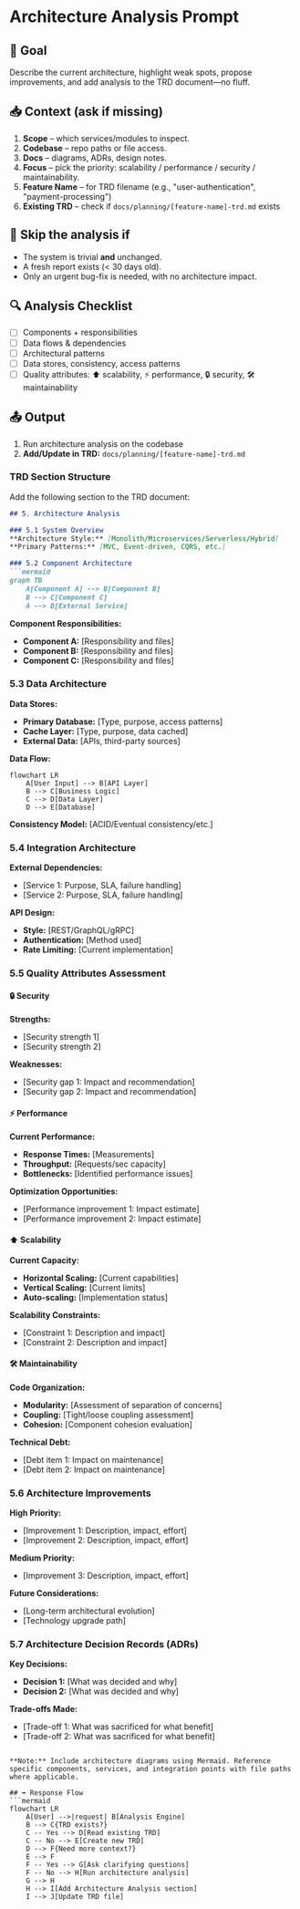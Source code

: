 # Architecture Analysis Prompt 

## 🎯 Goal
Describe the current architecture, highlight weak spots, propose improvements, and add analysis to the TRD document—no fluff.

## 📥 Context (ask if missing)
1. **Scope** – which services/modules to inspect.
2. **Codebase** – repo paths or file access.
3. **Docs** – diagrams, ADRs, design notes.
4. **Focus** – pick the priority: scalability / performance / security / maintainability.
5. **Feature Name** – for TRD filename (e.g., "user-authentication", "payment-processing")
6. **Existing TRD** – check if `docs/planning/[feature-name]-trd.md` exists

## 🚦 Skip the analysis if
- The system is trivial **and** unchanged.
- A fresh report exists (< 30 days old).
- Only an urgent bug-fix is needed, with no architecture impact.

## 🔍 Analysis Checklist
- [ ] Components + responsibilities  
- [ ] Data flows & dependencies  
- [ ] Architectural patterns  
- [ ] Data stores, consistency, access patterns  
- [ ] Quality attributes: ⬆️ scalability, ⚡ performance, 🔒 security, 🛠️ maintainability  

## 📤 Output
1. Run architecture analysis on the codebase
2. **Add/Update in TRD:** `docs/planning/[feature-name]-trd.md`

### TRD Section Structure
Add the following section to the TRD document:

```markdown
## 5. Architecture Analysis

### 5.1 System Overview
**Architecture Style:** [Monolith/Microservices/Serverless/Hybrid]
**Primary Patterns:** [MVC, Event-driven, CQRS, etc.]

### 5.2 Component Architecture
```mermaid
graph TB
    A[Component A] --> B[Component B]
    B --> C[Component C]
    A --> D[External Service]
```

**Component Responsibilities:**
- **Component A:** [Responsibility and files]
- **Component B:** [Responsibility and files]
- **Component C:** [Responsibility and files]

### 5.3 Data Architecture
**Data Stores:**
- **Primary Database:** [Type, purpose, access patterns]
- **Cache Layer:** [Type, purpose, data cached]
- **External Data:** [APIs, third-party sources]

**Data Flow:**
```mermaid
flowchart LR
    A[User Input] --> B[API Layer]
    B --> C[Business Logic]
    C --> D[Data Layer]
    D --> E[Database]
```

**Consistency Model:** [ACID/Eventual consistency/etc.]

### 5.4 Integration Architecture
**External Dependencies:**
- [Service 1: Purpose, SLA, failure handling]
- [Service 2: Purpose, SLA, failure handling]

**API Design:**
- **Style:** [REST/GraphQL/gRPC]
- **Authentication:** [Method used]
- **Rate Limiting:** [Current implementation]

### 5.5 Quality Attributes Assessment

#### 🔒 Security
**Strengths:**
- [Security strength 1]
- [Security strength 2]

**Weaknesses:**
- [Security gap 1: Impact and recommendation]
- [Security gap 2: Impact and recommendation]

#### ⚡ Performance
**Current Performance:**
- **Response Times:** [Measurements]
- **Throughput:** [Requests/sec capacity]
- **Bottlenecks:** [Identified performance issues]

**Optimization Opportunities:**
- [Performance improvement 1: Impact estimate]
- [Performance improvement 2: Impact estimate]

#### ⬆️ Scalability
**Current Capacity:**
- **Horizontal Scaling:** [Current capabilities]
- **Vertical Scaling:** [Current limits]
- **Auto-scaling:** [Implementation status]

**Scalability Constraints:**
- [Constraint 1: Description and impact]
- [Constraint 2: Description and impact]

#### 🛠️ Maintainability
**Code Organization:**
- **Modularity:** [Assessment of separation of concerns]
- **Coupling:** [Tight/loose coupling assessment]
- **Cohesion:** [Component cohesion evaluation]

**Technical Debt:**
- [Debt item 1: Impact on maintenance]
- [Debt item 2: Impact on maintenance]

### 5.6 Architecture Improvements

**High Priority:**
- [Improvement 1: Description, impact, effort]
- [Improvement 2: Description, impact, effort]

**Medium Priority:**
- [Improvement 3: Description, impact, effort]

**Future Considerations:**
- [Long-term architectural evolution]
- [Technology upgrade path]

### 5.7 Architecture Decision Records (ADRs)
**Key Decisions:**
- **Decision 1:** [What was decided and why]
- **Decision 2:** [What was decided and why]

**Trade-offs Made:**
- [Trade-off 1: What was sacrificed for what benefit]
- [Trade-off 2: What was sacrificed for what benefit]
```

**Note:** Include architecture diagrams using Mermaid. Reference specific components, services, and integration points with file paths where applicable.

## ➡️ Response Flow
```mermaid
flowchart LR
    A[User] -->|request| B[Analysis Engine]
    B --> C{TRD exists?}
    C -- Yes --> D[Read existing TRD]
    C -- No --> E[Create new TRD]
    D --> F{Need more context?}
    E --> F
    F -- Yes --> G[Ask clarifying questions]
    F -- No --> H[Run architecture analysis]
    G --> H
    H --> I[Add Architecture Analysis section]
    I --> J[Update TRD file]
```
